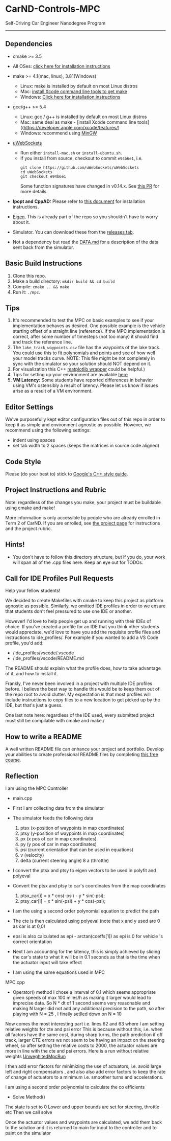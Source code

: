 # CarND-Controls-MPC
Self-Driving Car Engineer Nanodegree Program

---

## Dependencies

* cmake >= 3.5
 * All OSes: [click here for installation instructions](https://cmake.org/install/)
* make >= 4.1(mac, linux), 3.81(Windows)
  * Linux: make is installed by default on most Linux distros
  * Mac: [install Xcode command line tools to get make](https://developer.apple.com/xcode/features/)
  * Windows: [Click here for installation instructions](http://gnuwin32.sourceforge.net/packages/make.htm)
* gcc/g++ >= 5.4
  * Linux: gcc / g++ is installed by default on most Linux distros
  * Mac: same deal as make - [install Xcode command line tools]((https://developer.apple.com/xcode/features/)
  * Windows: recommend using [MinGW](http://www.mingw.org/)
* [uWebSockets](https://github.com/uWebSockets/uWebSockets)
  * Run either `install-mac.sh` or `install-ubuntu.sh`.
  * If you install from source, checkout to commit `e94b6e1`, i.e.
    ```
    git clone https://github.com/uWebSockets/uWebSockets
    cd uWebSockets
    git checkout e94b6e1
    ```
    Some function signatures have changed in v0.14.x. See [this PR](https://github.com/udacity/CarND-MPC-Project/pull/3) for more details.

* **Ipopt and CppAD:** Please refer to [this document](https://github.com/udacity/CarND-MPC-Project/blob/master/install_Ipopt_CppAD.md) for installation instructions.
* [Eigen](http://eigen.tuxfamily.org/index.php?title=Main_Page). This is already part of the repo so you shouldn't have to worry about it.
* Simulator. You can download these from the [releases tab](https://github.com/udacity/self-driving-car-sim/releases).
* Not a dependency but read the [DATA.md](./DATA.md) for a description of the data sent back from the simulator.


## Basic Build Instructions

1. Clone this repo.
2. Make a build directory: `mkdir build && cd build`
3. Compile: `cmake .. && make`
4. Run it: `./mpc`.

## Tips

1. It's recommended to test the MPC on basic examples to see if your implementation behaves as desired. One possible example
is the vehicle starting offset of a straight line (reference). If the MPC implementation is correct, after some number of timesteps
(not too many) it should find and track the reference line.
2. The `lake_track_waypoints.csv` file has the waypoints of the lake track. You could use this to fit polynomials and points and see of how well your model tracks curve. NOTE: This file might be not completely in sync with the simulator so your solution should NOT depend on it.
3. For visualization this C++ [matplotlib wrapper](https://github.com/lava/matplotlib-cpp) could be helpful.)
4.  Tips for setting up your environment are available [here](https://classroom.udacity.com/nanodegrees/nd013/parts/40f38239-66b6-46ec-ae68-03afd8a601c8/modules/0949fca6-b379-42af-a919-ee50aa304e6a/lessons/f758c44c-5e40-4e01-93b5-1a82aa4e044f/concepts/23d376c7-0195-4276-bdf0-e02f1f3c665d)
5. **VM Latency:** Some students have reported differences in behavior using VM's ostensibly a result of latency.  Please let us know if issues arise as a result of a VM environment.

## Editor Settings

We've purposefully kept editor configuration files out of this repo in order to
keep it as simple and environment agnostic as possible. However, we recommend
using the following settings:

* indent using spaces
* set tab width to 2 spaces (keeps the matrices in source code aligned)

## Code Style

Please (do your best to) stick to [Google's C++ style guide](https://google.github.io/styleguide/cppguide.html).

## Project Instructions and Rubric

Note: regardless of the changes you make, your project must be buildable using
cmake and make!

More information is only accessible by people who are already enrolled in Term 2
of CarND. If you are enrolled, see [the project page](https://classroom.udacity.com/nanodegrees/nd013/parts/40f38239-66b6-46ec-ae68-03afd8a601c8/modules/f1820894-8322-4bb3-81aa-b26b3c6dcbaf/lessons/b1ff3be0-c904-438e-aad3-2b5379f0e0c3/concepts/1a2255a0-e23c-44cf-8d41-39b8a3c8264a)
for instructions and the project rubric.

## Hints!

* You don't have to follow this directory structure, but if you do, your work
  will span all of the .cpp files here. Keep an eye out for TODOs.

## Call for IDE Profiles Pull Requests

Help your fellow students!

We decided to create Makefiles with cmake to keep this project as platform
agnostic as possible. Similarly, we omitted IDE profiles in order to we ensure
that students don't feel pressured to use one IDE or another.

However! I'd love to help people get up and running with their IDEs of choice.
If you've created a profile for an IDE that you think other students would
appreciate, we'd love to have you add the requisite profile files and
instructions to ide_profiles/. For example if you wanted to add a VS Code
profile, you'd add:

* /ide_profiles/vscode/.vscode
* /ide_profiles/vscode/README.md

The README should explain what the profile does, how to take advantage of it,
and how to install it.

Frankly, I've never been involved in a project with multiple IDE profiles
before. I believe the best way to handle this would be to keep them out of the
repo root to avoid clutter. My expectation is that most profiles will include
instructions to copy files to a new location to get picked up by the IDE, but
that's just a guess.

One last note here: regardless of the IDE used, every submitted project must
still be compilable with cmake and make./

## How to write a README
A well written README file can enhance your project and portfolio.  Develop your abilities to create professional README files by completing [this free course](https://www.udacity.com/course/writing-readmes--ud777).

## Reflection

I am using the MPC Controller

* main.cpp

* First I am collecting data from the simulator
* The simulator feeds the following data
   1. ptsx (x-position of waypoints in map coordinates)
   2. ptsy (y-position of waypoints in map coordinates)
   3. px (x pos of car in map coordinates)
   4. py (y pos of car in map coordinates)
   5. psi (current orientation that can be used in equations)
   6. v (velocity)
   7. delta (current steering angle)
   8 a (throttle)
   
 * I convert the ptsx and ptsy to eigen vectors to be used in polyfit and polyeval
 * Convert the ptsx and ptsy to car's coordinates from the map coordinates
     1. ptsx_car[i] = x * cos(-psi) - y * sin(-psi);
     2. ptsy_car[i] = x * sin(-psi) + y * cos(-psi);
     
 * I am the using a second order polynomial equation to predict the path
 * The cte is then calculated using polyeval (note that x and y used are 0 as car is at 0,0)
 * epsi is also calculated as epi - arctan(coeffs[1]) as epi is 0 for vehicle 's correct orientation
 * Next I am accounting for the latency, this is simply achieved by sliding the car's state to what it will be
 in 0.1 seconds as that is the time when the actuator input will take effect
 * I am using the same equations used in MPC
 
 MPC.cpp
 
 
 * Operator() method
 I chose a interval of 0.1 which seems appropriate given speeds of max 100 miles/h as making it
 larger would lead to imprecise data. So N * dt of 1 second seems very reasonable and making N larger did not
 add any additional precision to the path, so after playing with N = 25 , I finally setlled down on N = 10
 
 
 Now comes the most interesting part i.e. lines 62 and 63 where I am setting relative weights for cte and psi error
 This is because without this, i.e. when all factors have the same cost, during sharp turns, the path prediction if off track, larger CTE errors ws not seem to be having an impact on the steering wheel, so after setting the relative costs to
2000, the actuator values are more in line with the cte and psi errors. Here is a run without relative weights
 [UnweghitedMpcRun](https://www.youtube.com/watch?v=-NTwll8s4rE)
 
 I then add error factors for minimizing the use of actuators, i.e. avoid large left and right compensators , and also
 also add error factors to keep the rate of change of actuators to a minimum i.e. smoother turns and accelerations.
 
 I am using a second order polynomial to calculate the co efficients
 
 * Solve Method()
 
 The state is set to 0
 Lower and upper bounds are set for steering, throttle etc
 Then we call solve
 
 Once the actuator values and waypoints are calculated, we add them back to the 
 solution and it is returned to main for inout to the controller and to paint 
 on the simulator
 
 
 
 
 
 
 
 
 

